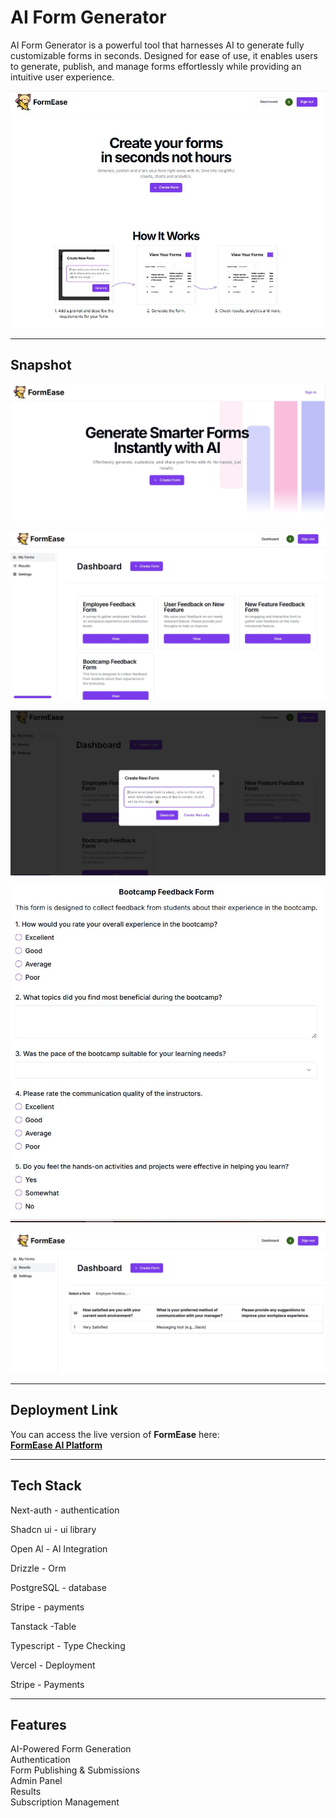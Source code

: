 # AI Form Generator
AI Form Generator is a powerful tool that harnesses AI to generate fully customizable forms in seconds. Designed for ease of use, it enables users to generate, publish, and manage forms effortlessly while providing an intuitive user experience.

![AI Form Builder](home-demo.JPG)

---


## Snapshot


 ![Home Page](FormEase-Home.png)
  
 ![Dashboard](FormEase-Dashboard.JPG)
  
 ![Prompt](FormEase-Prompt.JPG)
  
 ![Form](FormEase-Form.JPG)

 ![Responses](FormEase-Response.JPG)

---


## Deployment Link
You can access the live version of **FormEase** here:  
[**FormEase AI Platform**](https://ai-form-generator-six.vercel.app/)

---


## Tech Stack  
 Next-auth - authentication
 
 Shadcn ui - ui library
 
 Open Al - AI Integration
 
 Drizzle - Orm
 
 PostgreSQL - database
 
 Stripe - payments
 
 Tanstack -Table
 
 Typescript - Type Checking
 
 Vercel - Deployment
 
 Stripe - Payments 

 ---
 
 
## Features  
 AI-Powered Form Generation  
 Authentication  
 Form Publishing & Submissions  
 Admin Panel  
 Results  
 Subscription Management  
